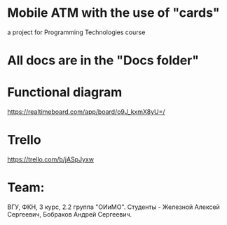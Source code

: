 # Mobile ATM with the use of "cards"
a project for Programming Technologies course

# All docs are in the "Docs folder"

# Functional diagram
 https://realtimeboard.com/app/board/o9J_kxmX8yU=/

# Trello
 https://trello.com/b/jASpJyxw
 
# Team:
ВГУ, ФКН, 3 курс, 2.2 группа "ОИиМО".
Студенты - Железной Алексей Сергеевич, Бобраков Андрей Сергеевич.
